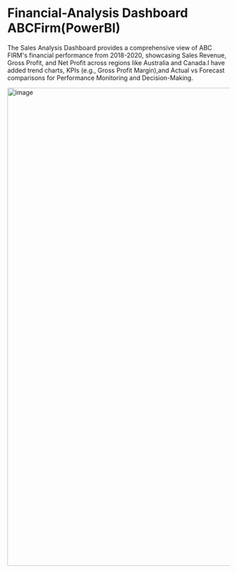 # Financial-Analysis Dashboard ABCFirm(PowerBI)
The Sales Analysis Dashboard provides a comprehensive view of ABC FIRM's financial performance from 2018-2020, showcasing Sales Revenue, Gross Profit, and Net Profit across regions like Australia and Canada.I have added trend charts, KPIs (e.g., Gross Profit Margin),and Actual vs Forecast comparisons for Performance Monitoring and Decision-Making. 


<img width="1920" height="1080" alt="image" src="https://github.com/user-attachments/assets/c788e722-7436-4c87-afe6-9c1d8f35f8d5" />





